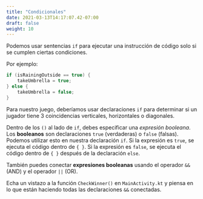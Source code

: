 ```yaml
---
title: "Condicionales"
date: 2021-03-13T14:17:07.42-07:00
draft: false
weight: 10
---
```

Podemos usar sentencias `if` para ejecutar una instrucción de código solo si se cumplen ciertas condiciones.

Por ejemplo:

```kotlin
if (isRainingOutside == true) {
    takeUmbrella = true;
} else {
    takeUmbrella = false;
}
```

Para nuestro juego, deberíamos usar declaraciones `if` para determinar si un jugador tiene 3 coincidencias verticales, horizontales o diagonales.

Dentro de los `()` al lado de `if`, debes especificar una _expresión booleana_. Los **booleanos** son declaraciones `true` (verdaderas) o `false` (falsas). Podemos utilizar esto en nuestra declaración `if`. Si la expresión es `true`, se ejecuta el código dentro de `{ }`. Si la expresión es `false`, se ejecuta el código dentro de `{ }` después de la declaración `else`.

También puedes conectar **expresiones booleanas** usando el operador `&&` (AND) y el operador `||` (OR).

Echa un vistazo a la función `CheckWinner()` en `MainActivity.kt` y piensa en lo que están haciendo todas las declaraciones `&&` conectadas.
